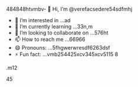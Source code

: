 484848htvmbv- 👋 Hi, I’m @verefacsedere54sdfmhj
- 👀 I’m interested in ...ad
- 🌱 I’m currently learning ...33n,m
- 💞️ I’m looking to collaborate on ...576ht
- 📫 How to reach me ...66966
- 😄 Pronouns: ...5fhgwerwresdf6263dsf
- ⚡ Fun fact: ...vmb254425xcv345xcv5115
8
<!---52151sadqw666
verefacsedere/verefacsedere is a ✨ special ✨ repository because its `R66EADME.md` (this file) appears on your GitHub profile.54
You can click the Preview link to take a look at59 your changes.12
--->.m12
45
